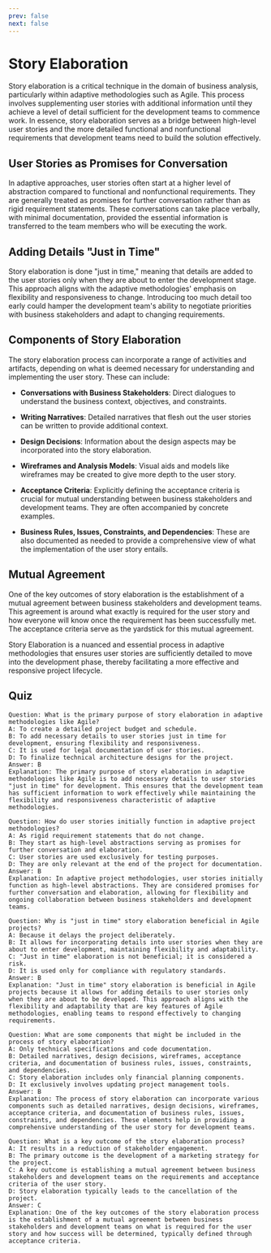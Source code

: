 ```yaml
---
prev: false
next: false
---
```


# Story Elaboration

Story elaboration is a critical technique in the domain of business analysis, particularly within adaptive methodologies such as Agile. This process involves supplementing user stories with additional information until they achieve a level of detail sufficient for the development teams to commence work. In essence, story elaboration serves as a bridge between high-level user stories and the more detailed functional and nonfunctional requirements that development teams need to build the solution effectively.

## User Stories as Promises for Conversation

In adaptive approaches, user stories often start at a higher level of abstraction compared to functional and nonfunctional requirements. They are generally treated as promises for further conversation rather than as rigid requirement statements. These conversations can take place verbally, with minimal documentation, provided the essential information is transferred to the team members who will be executing the work.

## Adding Details "Just in Time"

Story elaboration is done "just in time," meaning that details are added to the user stories only when they are about to enter the development stage. This approach aligns with the adaptive methodologies' emphasis on flexibility and responsiveness to change. Introducing too much detail too early could hamper the development team's ability to negotiate priorities with business stakeholders and adapt to changing requirements.

## Components of Story Elaboration

The story elaboration process can incorporate a range of activities and artifacts, depending on what is deemed necessary for understanding and implementing the user story. These can include:

- **Conversations with Business Stakeholders**: Direct dialogues to understand the business context, objectives, and constraints.

- **Writing Narratives**: Detailed narratives that flesh out the user stories can be written to provide additional context.

- **Design Decisions**: Information about the design aspects may be incorporated into the story elaboration.

- **Wireframes and Analysis Models**: Visual aids and models like wireframes may be created to give more depth to the user story.

- **Acceptance Criteria**: Explicitly defining the acceptance criteria is crucial for mutual understanding between business stakeholders and development teams. They are often accompanied by concrete examples.

- **Business Rules, Issues, Constraints, and Dependencies**: These are also documented as needed to provide a comprehensive view of what the implementation of the user story entails.

## Mutual Agreement

One of the key outcomes of story elaboration is the establishment of a mutual agreement between business stakeholders and development teams. This agreement is around what exactly is required for the user story and how everyone will know once the requirement has been successfully met. The acceptance criteria serve as the yardstick for this mutual agreement.

Story Elaboration is a nuanced and essential process in adaptive methodologies that ensures user stories are sufficiently detailed to move into the development phase, thereby facilitating a more effective and responsive project lifecycle.

## Quiz

```quiz
Question: What is the primary purpose of story elaboration in adaptive methodologies like Agile?
A: To create a detailed project budget and schedule.
B: To add necessary details to user stories just in time for development, ensuring flexibility and responsiveness.
C: It is used for legal documentation of user stories.
D: To finalize technical architecture designs for the project.
Answer: B
Explanation: The primary purpose of story elaboration in adaptive methodologies like Agile is to add necessary details to user stories "just in time" for development. This ensures that the development team has sufficient information to work effectively while maintaining the flexibility and responsiveness characteristic of adaptive methodologies.

Question: How do user stories initially function in adaptive project methodologies?
A: As rigid requirement statements that do not change.
B: They start as high-level abstractions serving as promises for further conversation and elaboration.
C: User stories are used exclusively for testing purposes.
D: They are only relevant at the end of the project for documentation.
Answer: B
Explanation: In adaptive project methodologies, user stories initially function as high-level abstractions. They are considered promises for further conversation and elaboration, allowing for flexibility and ongoing collaboration between business stakeholders and development teams.

Question: Why is "just in time" story elaboration beneficial in Agile projects?
A: Because it delays the project deliberately.
B: It allows for incorporating details into user stories when they are about to enter development, maintaining flexibility and adaptability.
C: "Just in time" elaboration is not beneficial; it is considered a risk.
D: It is used only for compliance with regulatory standards.
Answer: B
Explanation: "Just in time" story elaboration is beneficial in Agile projects because it allows for adding details to user stories only when they are about to be developed. This approach aligns with the flexibility and adaptability that are key features of Agile methodologies, enabling teams to respond effectively to changing requirements.

Question: What are some components that might be included in the process of story elaboration?
A: Only technical specifications and code documentation.
B: Detailed narratives, design decisions, wireframes, acceptance criteria, and documentation of business rules, issues, constraints, and dependencies.
C: Story elaboration includes only financial planning components.
D: It exclusively involves updating project management tools.
Answer: B
Explanation: The process of story elaboration can incorporate various components such as detailed narratives, design decisions, wireframes, acceptance criteria, and documentation of business rules, issues, constraints, and dependencies. These elements help in providing a comprehensive understanding of the user story for development teams.

Question: What is a key outcome of the story elaboration process?
A: It results in a reduction of stakeholder engagement.
B: The primary outcome is the development of a marketing strategy for the project.
C: A key outcome is establishing a mutual agreement between business stakeholders and development teams on the requirements and acceptance criteria of the user story.
D: Story elaboration typically leads to the cancellation of the project.
Answer: C
Explanation: One of the key outcomes of the story elaboration process is the establishment of a mutual agreement between business stakeholders and development teams on what is required for the user story and how success will be determined, typically defined through acceptance criteria.
```

